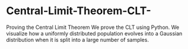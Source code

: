# Central-Limit-Theorem-CLT-
Proving the Central Limit Theorem
We prove the CLT using Python.
We visualize how a uniformly distributed population evolves into a Gaussian distribution when it is split into a large number of samples.
